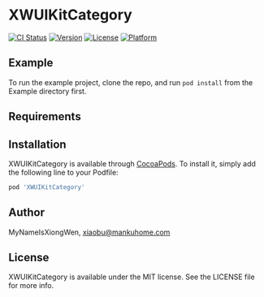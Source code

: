 # XWUIKitCategory

[![CI Status](https://img.shields.io/travis/MyNameIsXiongWen/XWUIKitCategory.svg?style=flat)](https://travis-ci.org/MyNameIsXiongWen/XWUIKitCategory)
[![Version](https://img.shields.io/cocoapods/v/XWUIKitCategory.svg?style=flat)](https://cocoapods.org/pods/XWUIKitCategory)
[![License](https://img.shields.io/cocoapods/l/XWUIKitCategory.svg?style=flat)](https://cocoapods.org/pods/XWUIKitCategory)
[![Platform](https://img.shields.io/cocoapods/p/XWUIKitCategory.svg?style=flat)](https://cocoapods.org/pods/XWUIKitCategory)

## Example

To run the example project, clone the repo, and run `pod install` from the Example directory first.

## Requirements

## Installation

XWUIKitCategory is available through [CocoaPods](https://cocoapods.org). To install
it, simply add the following line to your Podfile:

```ruby
pod 'XWUIKitCategory'
```

## Author

MyNameIsXiongWen, xiaobu@mankuhome.com

## License

XWUIKitCategory is available under the MIT license. See the LICENSE file for more info.

